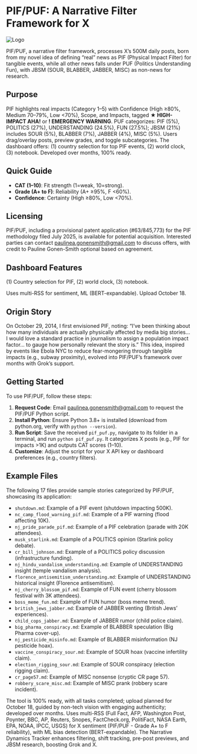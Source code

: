 # PIF/PUF: A Narrative Filter Framework for X

![Logo](logo.png) <!-- Placeholder for future logo -->

PIF/PUF, a narrative filter framework, processes X’s 500M daily posts, born from my novel idea of defining “real” news as PIF (Physical Impact Filter) for tangible events, while all other news falls under PUF (Politics Understanding Fun), with JBSM (SOUR, BLABBER, JABBER, MISC) as non-news for research.

## Purpose
PIF highlights real impacts (Category 1–5) with Confidence (High ≥80%, Medium 70–79%, Low <70%), Scope, and Impacts, tagged **★ HIGH-IMPACT AHA!** or **! EMERGENCY WARNING**. PUF categorizes: PIF (5%), POLITICS (27%), UNDERSTANDING (24.5%), FUN (27.5%); JBSM (21%) includes SOUR (5%), BLABBER (7%), JABBER (4%), MISC (5%). Users drag/overlay posts, preview grades, and toggle subcategories. The dashboard offers: (1) country selection for top PIF events, (2) world clock, (3) notebook. Developed over months, 100% ready.

## Quick Guide
- **CAT (1–10)**: Fit strength (1=weak, 10=strong).
- **Grade (A+ to F)**: Reliability (A+ ≥95%, F <60%).
- **Confidence**: Certainty (High ≥80%, Low <70%).

## Licensing
PIF/PUF, including a provisional patent application (#63/845,773) for the PIF methodology filed July 2025, is available for potential acquisition. Interested parties can contact paulinea.gonensmith@gmail.com to discuss offers, with credit to Pauline Gonen-Smith optional based on agreement.

## Dashboard Features
(1) Country selection for PIF, (2) world clock, (3) notebook.

Uses multi-RSS for sentiment, ML (BERT-expandable). Upload October 18.

## Origin Story
On October 29, 2014, I first envisioned PIF, noting: “I’ve been thinking about how many individuals are actually physically affected by media big stories... I would love a standard practice in journalism to assign a population impact factor... to gauge how personally relevant the story is.” This idea, inspired by events like Ebola NYC to reduce fear-mongering through tangible impacts (e.g., subway proximity), evolved into PIF/PUF’s framework over months with Grok’s support.

## Getting Started
To use PIF/PUF, follow these steps:
1. **Request Code**: Email paulinea.gonensmith@gmail.com to request the PIF/PUF Python script.
2. **Install Python**: Ensure Python 3.8+ is installed (download from python.org, verify with `python --version`).
3. **Run Script**: Save the received `pif_puf.py`, navigate to its folder in a terminal, and run `python pif_puf.py`. It categorizes X posts (e.g., PIF for impacts >1K) and outputs CAT scores (1–10).
4. **Customize**: Adjust the script for your X API key or dashboard preferences (e.g., country filters).

## Example Files
The following 17 files provide sample stories categorized by PIF/PUF, showcasing its application:
- `shutdown.md`: Example of a PIF event (shutdown impacting 500K).
- `nc_camp_flood_warning_pif.md`: Example of a PIF warning (flood affecting 10K).
- `nj_pride_parade_pif.md`: Example of a PIF celebration (parade with 20K attendees).
- `musk_starlink.md`: Example of a POLITICS opinion (Starlink policy debate).
- `cr_bill_johnson.md`: Example of a POLITICS policy discussion (infrastructure funding).
- `nj_hindu_vandalism_understanding.md`: Example of UNDERSTANDING insight (temple vandalism analysis).
- `florence_antisemitism_understanding.md`: Example of UNDERSTANDING historical insight (Florence antisemitism).
- `nj_cherry_blossom_pif.md`: Example of FUN event (cherry blossom festival with 3K attendees).
- `boss_meme_fun.md`: Example of FUN humor (boss meme trend).
- `british_jews_jabber.md`: Example of JABBER venting (British Jews’ experiences).
- `child_cops_jabber.md`: Example of JABBER rumor (child police claim).
- `big_pharma_conspiracy.md`: Example of BLABBER speculation (Big Pharma cover-up).
- `nj_pesticide_misinfo.md`: Example of BLABBER misinformation (NJ pesticide hoax).
- `vaccine_conspiracy_sour.md`: Example of SOUR hoax (vaccine infertility claim).
- `election_rigging_sour.md`: Example of SOUR conspiracy (election rigging claim).
- `cr_page57.md`: Example of MISC nonsense (cryptic CR page 57).
- `robbery_scare_misc.md`: Example of MISC prank (robbery scare incident).

The tool is 100% ready, with all tasks completed; upload planned for October 18, guided by non-tech vision with engaging authenticity; developed over months. Uses multi-RSS (Full Fact, AFP, Washington Post, Poynter, BBC, AP, Reuters, Snopes, FactCheck.org, PolitiFact, NASA Earth, EPA, NOAA, IPCC, USGS) for X sentiment (PIF/PUF - Grade A+ to F reliability), with ML bias detection (BERT-expandable). The Narrative Dynamics Tracker enhances filtering, shift tracking, pre-post previews, and JBSM research, boosting Grok and X.
